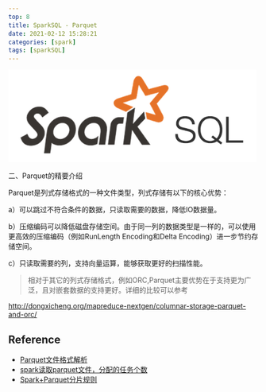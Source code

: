 ```yaml
---
top: 8
title: SparkSQL - Parquet
date: 2021-02-12 15:28:21
categories: [spark]
tags: [sparkSQL]
---
```


<img src="/images/spark/SparkSql-logo-2.png" width="500" alt="" />

<!-- more -->

二、Parquet的精要介绍


Parquet是列式存储格式的一种文件类型，列式存储有以下的核心优势：

a）可以跳过不符合条件的数据，只读取需要的数据，降低IO数据量。

b）压缩编码可以降低磁盘存储空间。由于同一列的数据类型是一样的，可以使用更高效的压缩编码（例如RunLength Encoding和Delta Encoding）进一步节约存储空间。

c）只读取需要的列，支持向量运算，能够获取更好的扫描性能。

> 相对于其它的列式存储格式，例如ORC,Parquet主要优势在于支持更为广泛，且对嵌套数据的支持更好。详细的比较可以参考

http://dongxicheng.org/mapreduce-nextgen/columnar-storage-parquet-and-orc/

## Reference

- [Parquet文件格式解析](https://blog.csdn.net/weixin_46628206/article/details/105050558)
- [spark读取parquet文件，分配的任务个数](https://blog.csdn.net/dkk2014/article/details/106479677)
- [Spark+Parquet分片规则](https://blog.csdn.net/zhao897426182/article/details/78349846)